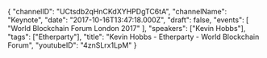 {
    "channelID": "UCtsdb2qHnCKdXYHPDgTC6tA",
    "channelName": "Keynote",
    "date": "2017-10-16T13:47:18.000Z",
    "draft": false,
    "events": [
        "World Blockchain Forum London 2017"
    ],
    "speakers": ["Kevin Hobbs"],
    "tags": ["Etherparty"],
    "title": "Kevin Hobbs - Etherparty - World Blockchain Forum",
    "youtubeID": "4znSLrx1LpM"
}
